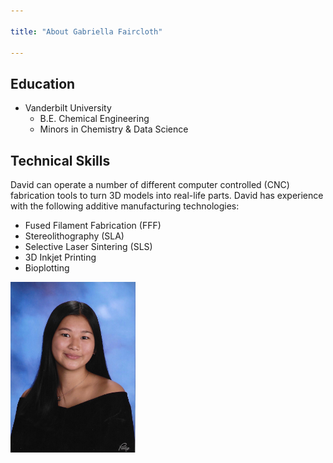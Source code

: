 ```yaml
---

title: "About Gabriella Faircloth"

---
```


## Education 

* Vanderbilt University
  * B.E. Chemical Engineering
  * Minors in Chemistry & Data Science

## Technical Skills

David can operate a number of different computer controlled (CNC) fabrication tools to turn 3D models into real-life parts. David has experience with the following additive manufacturing technologies:

* Fused Filament Fabrication (FFF)
* Stereolithography (SLA)
* Selective Laser Sintering (SLS)
* 3D Inkjet Printing
* Bioplotting


<img src="/assets/img/headshot.jpg" alt="Gabriella Faircloth" style="width:200px;"/>
